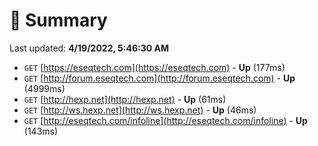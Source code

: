 # 📖 Summary
Last updated: **4/19/2022, 5:46:30 AM**

- `GET` [https://eseqtech.com](https://eseqtech.com) - **Up** (177ms)
- `GET` [http://forum.eseqtech.com](http://forum.eseqtech.com) - **Up** (4999ms)
- `GET` [http://hexp.net](http://hexp.net) - **Up** (61ms)
- `GET` [http://ws.hexp.net](http://ws.hexp.net) - **Up** (46ms)
- `GET` [http://eseqtech.com/infoline](http://eseqtech.com/infoline) - **Up** (143ms)
